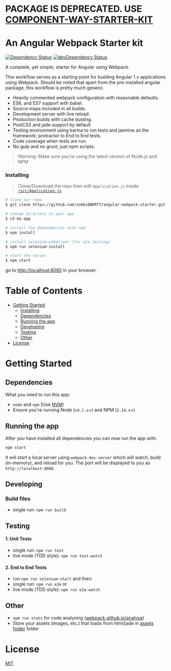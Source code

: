 # PACKAGE IS DEPRECATED. USE [COMPONENT-WAY-STARTER-KIT](https://github.com/zombiQWERTY/angular-component-way-webpack-starter-kit)
# An Angular Webpack Starter kit

[![Dependency Status](https://david-dm.org/zombiQWERTY/angular-webpack-starter/status.svg)](https://david-dm.org/zombiQWERTY/angular-webpack-starter#info=dependencies) [![devDependency Status](https://david-dm.org/zombiQWERTY/angular-webpack-starter/dev-status.svg)](https://david-dm.org/zombiQWERTY/angular-webpack-starter#info=devDependencies)

A complete, yet simple, starter for Angular using Webpack.

This workflow serves as a starting point for building Angular 1.x applications using Webpack. Should be noted that apart from the pre-installed angular package, this workflow is pretty much generic.

* Heavily commented webpack configuration with reasonable defaults.
* ES6, and ES7 support with babel.
* Source maps included in all builds.
* Development server with live reload.
* Production builds with cache busting.
* PostCSS and jade support by default.
* Testing environment using karma to run tests and jasmine as the framework; protractor to End to End tests.
* Code coverage when tests are run.
* No gulp and no grunt, just npm scripts.

>Warning: Make sure you're using the latest version of Node.js and NPM

### Installing

> Clone/Download the repo then edit `Application.js` inside [`/src/Application.js`](/src/Application.js)

```bash
# clone our repo
$ git clone https://github.com/zombiQWERTY/angular-webpack-starter.git my-app

# change directory to your app
$ cd my-app

# install the dependencies with npm
$ npm install

# install selenium-webdriver (for e2e testing)
$ npm run selenium-install

# start the server
$ npm start
```

go to [http://localhost:8080](http://localhost:8080) in your browser.

# Table of Contents

* [Getting Started](#getting-started)
    * [Installing](#installing)
    * [Dependencies](#dependencies)
    * [Running the app](#running-the-app)
    * [Developing](#developing)
    * [Testing](#testing)
    * [Other](#other)
* [License](#license)

# Getting Started

## Dependencies

What you need to run this app:
* `node` and `npm` (Use [NVM](https://github.com/creationix/nvm))
* Ensure you're running Node (`v4.1.x`+) and NPM (`2.14.x`+)

## Running the app

After you have installed all dependencies you can now run the app with:
```bash
npm start
```

It will start a local server using `webpack-dev-server` which will watch, build (in-memory), and reload for you. The port will be displayed to you as `http://localhost:8080`.

## Developing

### Build files

* single run: `npm run build`

## Testing

#### 1. Unit Tests

* single run: `npm run test`
* live mode (TDD style): `npm run test-watch`


#### 2. End to End Tests
* run `npm run selenium-start` and then:
* single run: `npm run e2e` or
* live mode (TDD style): `npm run e2e-watch`

## Other

* `npm run stats` for code analysing ([webpack.github.io/analyse](https://webpack.github.io/analyse/))
* Store your assets (images, etc.) that loads from html/jade in [assets folder](./src/assets/) folder

# License

[MIT](/LICENSE)
